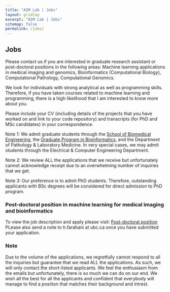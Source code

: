 ```yaml
---
title: "AIM Lab | Jobs"
layout: gridlay
excerpt: "AIM Lab | Jobs"
sitemap: false
permalink: /jobs/
---
```


## Jobs

Please contact us if you are interested in graduate research assistant or post-doctoral positions in the following areas: Machine learning applications in medical imaging and genomics, Bioinformatics (Computational Biology), Computational Pathology, Computational Genomics.

We look for individuals with strong analytical as well as programming skills. Therefore, if you have taken courses related to machine learning and programming, there is a high likelihood that I am interested to know more about you.

Please include your CV (including details of the projects that you have worked on and link to your code repository) and transcripts (for PhD and MSc candidates) in your correspondence.

Note 1: We admit graduate students through the [School of Biomedical Engineering](https://www.bme.ubc.ca/), the [Graduate Program in Bioinformatics](http://www.bioinformatics.ubc.ca/), and the Department of Pathology & Laboratory Medicine. In very special cases, we may admit students through the Electrical & Computer Engineering Department.

Note 2: We review ALL the applications that we receive but unfortunately cannot acknowledge receipt due to an overwhelming number of inquiries that we get.  

Note 3: Our preference is to admit PhD students. Therefore, outstanding applicants with BSc degrees will be considered for direct admission to PhD program. 

### Post-doctoral position in machine learning for medical imaging and bioinformatics
To view the job description and apply please visit: [Post-doctoral position](https://docs.google.com/forms/d/1ZitNWNpyYSc4i54Qe4RRTurcqm9U7_C_B8SXtBVtwKE/viewform?edit_requested=true)
PLease also send a note to h.farahani at ubc.ca once you have submitted your application. 

### Note 
Due to the volume of the applications, we regretfully cannot respond to all the inquiries but guarantee that we read ALL the applications. As such, we will only contact the short-listed applicants. We feel the enthusiasm from the emails but unfortunately, there is so much we can do on our end. We wish all the best for all the applicants and confident that everybody will manage to find a posiiton that matches their background and intrest. 
<div style="padding-bottom: 36px;"></div>




